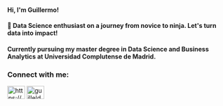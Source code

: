 <h4 align="left">Hi, I'm Guillermo!</h4>
<h4 align="left">🚀 Data Science enthusiast on a journey from novice to ninja. Let's turn data into impact!</h4>

<h4 align="left"> Currently pursuing my master degree in Data Science and Business Analytics at Universidad Complutense de Madrid.

<h3 align="left">Connect with me:</h3>

<p align="left">
<a href="https://linkedin.com/in/https://www.www.linkedin.com/in/guillermo-lodeiro-dell-iaconi/" target="blank"><img align="center" src="https://raw.githubusercontent.com/rahuldkjain/github-profile-readme-generator/master/src/images/icons/Social/linked-in-alt.svg" alt="https://www.linkedin.com/in/guillermo-lodeiro-dell-iaconi/" height="30" width="40" /></a>
<a href="https://www.hackerrank.com/guilleldas" target="blank"><img align="center" src="https://raw.githubusercontent.com/rahuldkjain/github-profile-readme-generator/master/src/images/icons/Social/hackerrank.svg" alt="guilleldas" height="30" width="40" /></a>
</p>
